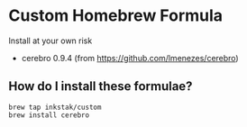 # Custom Homebrew Formula

Install at your own risk

* cerebro 0.9.4 (from https://github.com/lmenezes/cerebro)

## How do I install these formulae?
```
brew tap inkstak/custom
brew install cerebro
```
